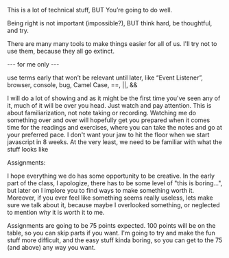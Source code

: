 This is a lot of technical stuff, BUT
  You’re going to do well.

Being right is not important (impossible?), BUT
  think hard, be thoughtful, and try.


There are many many tools to make things easier for all of us. I'll try not to use them, because they all go extinct.

--- for me only ---

use terms early that won’t be relevant until later, like “Event Listener”, browser, console, bug, Camel Case, ==, ||, &&

I will do a lot of showing and as it might be the first time you've seen any of it, much of it will be over you head. Just watch and pay attention. This is about familiarization, not note taking or recording. Watching me do something over and over will hopefully get you prepared when it comes time for the readings and exercises, where you can take the notes and go at your preferred pace. I don't want your jaw to hit the floor when we start javascript in 8 weeks. At the very least, we need to be familiar with what the stuff looks like

Assignments:

I hope everything we do has some opportunity to be creative. In the early part of the class, I apologize, there has to be some level of "this is boring...", but later on I implore you to find ways to make something worth it. Moreover, if you ever feel like something seems really useless, lets make sure we talk about it, because maybe I overlooked something, or neglected to mention *why* it is worth it to me.

Assignments are going to be 75 points expected. 100 points will be on the table, so you can skip parts if you want. I'm going to try and make the fun stuff more difficult, and the easy stuff kinda boring, so you can get to the 75 (and above) any way you want.

